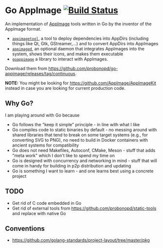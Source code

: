 # Go AppImage [![Build Status](https://travis-ci.com/probonopd/go-appimage.svg?branch=master)](https://travis-ci.com/probonopd/go-appimage)

An implementation of [AppImage](https://appimage.org) tools written in Go by the inventor of the AppImage format.

* [`appimagetool`](https://github.com/probonopd/go-appimage/blob/master/cmd/appimagetool/README.md), a tool to deploy dependencies into AppDirs (including things like Qt, Gtk, GStreamer,...) and to convert AppDirs into AppImages
* [`appimaged`](https://github.com/probonopd/go-appimage/blob/master/cmd/appimaged/README.md), an optional daemon that integrates AppImages into the system, shows their icons, and makes them executable
* [`goappimage`](https://github.com/probonopd/go-appimage/blob/master/pkg/goappimage/README.md) a library to interact with AppImages.

Download them from <https://github.com/probonopd/go-appimage/releases/tag/continuous>.

__NOTE:__ You might be looking for <https://github.com/AppImage/AppImageKit> instead in case you are looking for current production code.

## Why Go?

I am playing around with Go because

* Go follows the "keep it simple" principle - in line with what I like
* Go compiles code to static binaries by default - no messing around with shared libraries that tend to break on some target systems (e.g., for converting SVG to PNG), no need to build in Docker containers with ancient systems for compatibility
* Go does not need Makefiles, Autoconf, CMake, Meson - stuff that adds "meta work" which I don't like to spend my time on
* Go is designed with concurrency and networking in mind - stuff that will come in handy for building in p2p distribution and updating
* Go is something I want to learn - and one learns best using a concrete project

## TODO

* Get rid of C code embedded in Go
* Get rid of external tools from <https://github.com/probonopd/static-tools> and replace with native Go

## Conventions

* <https://github.com/golang-standards/project-layout/tree/master/pkg>
